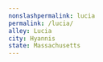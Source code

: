 ```yaml
---
﻿nonslashpermalink: lucia
permalink: /lucia/
alley: Lucia
city: Hyannis
state: Massachusetts
---
```

